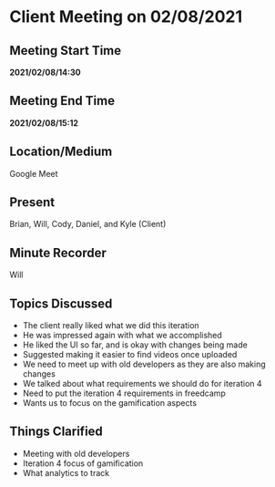 # Client Meeting on 02/08/2021

## Meeting Start Time

**2021/02/08/14:30**


## Meeting End Time

**2021/02/08/15:12**

## Location/Medium

Google Meet

## Present

Brian, Will, Cody, Daniel, and Kyle (Client)

## Minute Recorder

Will

## Topics Discussed
- The client really liked what we did this iteration
- He was impressed again with what we accomplished
- He liked the UI so far, and is okay with changes being made
- Suggested making it easier to find videos once uploaded
- We need to meet up with old developers as they are also making changes
- We talked about what requirements we should do for iteration 4
- Need to put the iteration 4 requirements in freedcamp
- Wants us to focus on the gamification aspects

## Things Clarified

- Meeting with old developers
- Iteration 4 focus of gamification
- What analytics to track
